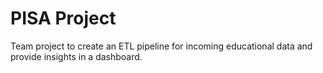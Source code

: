 # PISA Project

Team project to create an ETL pipeline for incoming educational data and provide insights in a dashboard.
